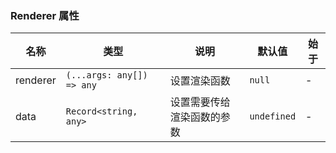 ### Renderer 属性

| 名称     | 类型                      | 说明                       | 默认值      | 始于 |
| -------- | ------------------------- | -------------------------- | ----------- | ---- |
| renderer | `(...args: any[]) => any` | 设置渲染函数               | `null`      | -    |
| data     | `Record<string, any>`     | 设置需要传给渲染函数的参数 | `undefined` | -    |
